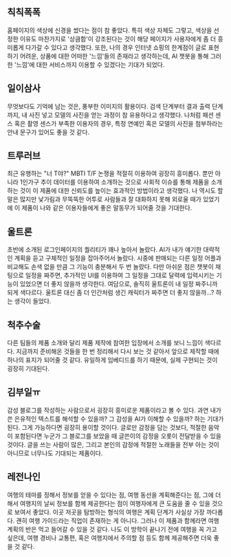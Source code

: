 ## 칙칙폭폭
 홈페이지의 색상에 신경을 썼다는 점이 참 좋았다. 특히 색상 자체도 그렇고, 색상을 선정한 이유도 마찬가지로 '상큼함'이 강조된다는 것이 해당 페이지가 사용자에게 좀 더 흥미롭게 다가갈 수 있다고 생각했다. 또한, 나의 경우 인터넷 쇼핑의 한계점이 글로 표현하기 어려운, 상품에 대한 어떠한 '느낌'들의 존재라고 생각하는데, AI 챗봇을 통해 그러한 '느낌'에 대한 서비스까지 이용할 수 있겠다는 기대가 되었다.

## 일이삼사
 무엇보다도 기억에 남는 것은, 풍부한 이미지의 활용이다. 검색 단계부터 결과 출력 단계까지, 내 사진 넣고 모델의 사진을 얻는 과정이 참 유용하다고 생각했다. 나처럼 패션 센스 혹은 촬영 센스가 부족한 이용자의 경우, 특정 연예인 혹은 모델의 사진을 첨부하라는 안내 문구가 있어도 좋을 것 같다.

## 트루러브
 최근 유행하는 "너 T야?" MBTI T/F 논쟁을 적절히 이용하여 굉장히 흥미롭다. 뿐만 아니라 1인가구 추이 데이터를 이용하여 소개하는 것으로 사회적 이슈를 통해 제품을 소개하는 것이 이 제품에 대한 신뢰도를 높이는 효과적인 방법이라고 생각했다. 나 역시도 할 말은 많지만 낯가림과 무뚝뚝한 어투로 사람들과 잘 대화하지 못해 외로울 때가 있었기에 이 제품이 나와 같은 이용자들에게 좋은 말동무가 되어줄 것을 기대한다.

## 울트론
 초반에 소개된 로그인페이지의 퀄리티가 꽤나 높아서 놀랐다. AI가 내가 얘기한 대략적인 계획을 듣고 구체적인 일정을 잡아주어서 놀랐다. 시중에 판매되는 다른 일정 어플과 비교해도 손색 없을 만큼 그 기능이 충분해서 두 번 놀랐다. 다만 아쉬운 점은 챗봇이 채팅으로 일정을 짜주면, 추가적인 UI를 이용하여 그 일정을 그대로 달력에 입력시키는 기능이 있었으면 더 좋지 않을까 생각한다. 
 여담으로, 솔직히 울트론이 내 일정 짜주니까 되게 색다르다. 울트론 대신 좀 더 인간처럼 생긴 캐릭터가 짜주면 더 좋지 않을까...? 하는 생각이 들었다.

## 척추수술
 다른 팀들의 제품 소개와 달리 제품 제작에 참여한 입장에서 소개를 보니 느낌이 색다르다. 지금까지 준비해온 것들을 한 번 정리해서 다시 보는 것 같아서 앞으로 제작할 때에 하나의 표지가 되어줄 것 같다. 유일하게 임베디드를 하기 때문에, 실제 구현되는 것이 굉장히 기대된다.

## 김부일ㅠ
 감성 블로그를 작성하는 사람으로서 굉장히 흥미로운 제품이라고 볼 수 있다. 과연 내가 쓴 은유적인 텍스트를 해석할 수 있을까? 그 감성을 AI가 이해할 수 있을까? 하는 기대가 된다. 그게 가능하다면 굉장히 용이할 것이다. 글로만 감정을 담는 것보다, 적절한 음악이 포함된다면 누군가 그 블로그를 보았을 때 글쓴이의 감정을 오롯이 전달받을 수 있을 것이다. 글을 쓰는 사람이 많은, 그리고 본인의 감정에 적절한 노래들을 전부 아는 것이 아니므로 너무나도 기대되는 제품이다.

## 레전나인
 여행의 테마를 정해서 정보를 얻을 수 있다는 점, 여행 동선을 계획해준다는 점, 그에 더해서 여행지의 날씨 정보를 함께 제공한다는 점이 여행자에게 큰 도움을 줄 수 있을 것으로 보여서 좋았다. 이곳 저곳을 탐방하는 형식의 여행은 계획 단계가 사실상 가장 까다롭다. 괜히 여행 가이드라는 직업이 존재하는 게 아니다. 그러나 이 제품과 함께라면 여행 계획의 반은 먹고 들어갈 수 있을 것 같다. 나도 이 방학이 끝나기 전에 여행을 꼭 가고 싶은데, 여행 경비나 교통편, 혹은 여행지에서 주의할 점 등도 함께 제공해주면 더욱 좋을 것 같다.

